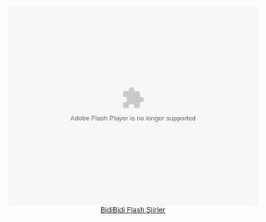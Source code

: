 <!--baris--> <!--istiklal marsi--> <center><object classid="clsid:d27cdb6e-ae6d-11cf-96b8-444553540000" codebase="http://fpdownload.macromedia.com/pub/shockwave/cabs/flash/swflash.cab#version=6,0,0,0" width="100%" height="400" id="~bakirkoy" align="center"> <param name="allowScriptAccess" value="sameDomain"> <param name="movie" value="http://galeri.bidibidi.com/albumler/bidibidiflashsiirleri/istiklalmarsi.swf"><param name="quality" value="high"><embed src="http://galeri.bidibidi.com/albumler/bidibidiflashsiirleri/istiklalmarsi.swf" quality="high" width="100%" height="400" name="http://galeri.bidibidi.com/albumler/bidibidiflashsiirleri/istiklalmarsi.swf" align="middle" allowScriptAccess="sameDomain" type="application/x-shockwave-flash" pluginspage="http://www.macromedia.com/go/getflashplayer"> </object><br><a href="http://www.bidibidi.com">BidiBidi Flash Şiirler</a></center> 
